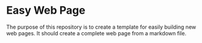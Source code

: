 # Easy Web Page

The purpose of this repository is to create a template for easily building new
web pages. It should create a complete web page from a markdown file.
